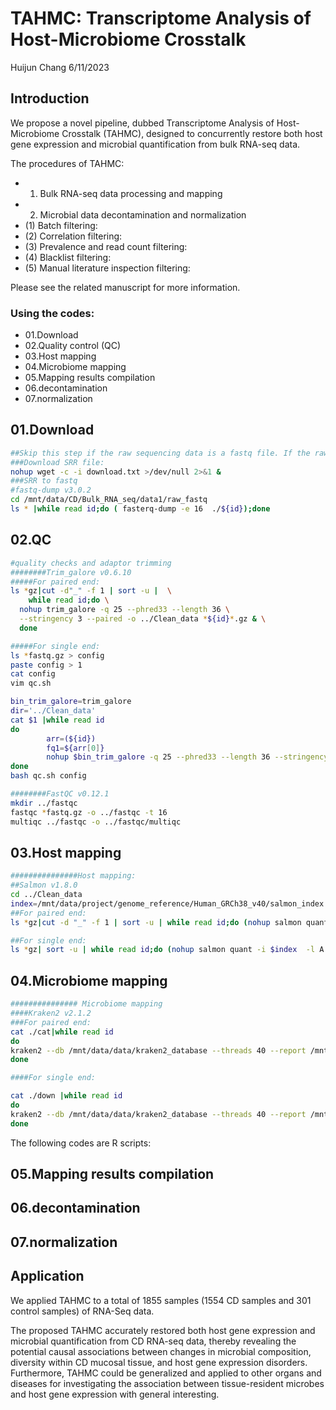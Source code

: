 TAHMC: Transcriptome Analysis of Host-Microbiome Crosstalk
================
Huijun Chang
6/11/2023

## Introduction
We propose a novel pipeline, dubbed Transcriptome Analysis of Host-Microbiome Crosstalk (TAHMC), designed to concurrently restore both host gene expression and microbial quantification from bulk RNA-seq data.

The procedures of TAHMC:
-  1) Bulk RNA-seq data processing and mapping
-  2) Microbial data decontamination and normalization
-  (1) Batch filtering:
-  (2) Correlation filtering:
-  (3) Prevalence and read count filtering:
-  (4) Blacklist filtering:
-  (5) Manual literature inspection filtering:

Please see the related manuscript for more information.


### Using the codes:
-  01.Download
-  02.Quality control (QC)
-  03.Host mapping
-  04.Microbiome mapping
-  05.Mapping results compilation
-  06.decontamination
-  07.normalization

##  01.Download
``` bash
##Skip this step if the raw sequencing data is a fastq file. If the raw sequencing data is an SRR file, run the following code
###Download SRR file:
nohup wget -c -i download.txt >/dev/null 2>&1 &
###SRR to fastq
#fastq-dump v3.0.2 
cd /mnt/data/CD/Bulk_RNA_seq/data1/raw_fastq
ls * |while read id;do ( fasterq-dump -e 16  ./${id});done
```


##  02.QC
``` bash
#quality checks and adaptor trimming
########Trim_galore v0.6.10
#####For paired end:
ls *gz|cut -d"_" -f 1 | sort -u |  \
	while read id;do \
  nohup trim_galore -q 25 --phred33 --length 36 \
  --stringency 3 --paired -o ../Clean_data *${id}*.gz & \
  done

#####For single end:
ls *fastq.gz > config
paste config > 1
cat config
vim qc.sh

bin_trim_galore=trim_galore
dir='../Clean_data'
cat $1 |while read id
do
	    arr=(${id})
	    fq1=${arr[0]}
	    nohup $bin_trim_galore -q 25 --phred33 --length 36 --stringency 3 -o $dir $fq1 &
done
bash qc.sh config

########FastQC v0.12.1 
mkdir ../fastqc
fastqc *fastq.gz -o ../fastqc -t 16
multiqc ../fastqc -o ../fastqc/multiqc
```



##  03.Host mapping
``` bash
###############Host mapping:
##Salmon v1.8.0
cd ../Clean_data
index=/mnt/data/project/genome_reference/Human_GRCh38_v40/salmon_index
##For paired end:
ls *gz|cut -d "_" -f 1 | sort -u | while read id;do (nohup salmon quant -i $index  -l A  --gcBias -1 ${id}*.sra_1_val_1.fq.gz   -2 ${id}*.sra_2_val_2.fq.gz  -o ../Salmon_outputs/${id}_output &);done

##For single end:
ls *gz| sort -u | while read id;do (nohup salmon quant -i $index  -l A  --gcBias -r ${id} -o ../Salmon_outputs/${id}_output  &);done
```





##  04.Microbiome mapping
``` bash
############### Microbiome mapping
####Kraken2 v2.1.2
###For paired end:
cat ./cat|while read id
do  
kraken2 --db /mnt/data/data/kraken2_database --threads 40 --report /mnt/data/CD/Bulk_RNA_seq/data/kraken2/${id}.kreport2  --use-mpa-style --gzip-compressed --paired /mnt/data/CD/Bulk_RNA_seq/data/Clean_data/${id}_1_val_1.fq.gz /mnt/data/CD/Bulk_RNA_seq/data/Clean_data/${id}_2_val_2.fq.gz > /mnt/data/CD/Bulk_RNA_seq/data/kraken2/${id}.kraken2 ;
done 

####For single end:

cat ./down |while read id
do  
kraken2 --db /mnt/data/data/kraken2_database --threads 40 --report /mnt/data/CD/Bulk_RNA_seq/data/kraken2/${id}.kreport2  --use-mpa-style --gzip-compressed /mnt/data/CD/Bulk_RNA_seq/data/Clean_data/${id}_trimmed.fq.gz > /mnt/data/CD/Bulk_RNA_seq/data/kraken2/${id}.kraken2 ;
done 
```

The following codes are R scripts:

##  05.Mapping results compilation

##  06.decontamination

##  07.normalization





## Application

We applied TAHMC to a total of 1855 samples (1554 CD samples and 301 control samples) of RNA-Seq data.

The proposed TAHMC accurately restored both host gene expression and microbial quantification from CD RNA-seq data, thereby revealing the potential causal associations between changes in microbial composition, diversity within CD mucosal tissue, and host gene expression disorders. Furthermore, TAHMC could be generalized and applied to other organs and diseases for investigating the association between tissue-resident microbes and host gene expression with general interesting.





